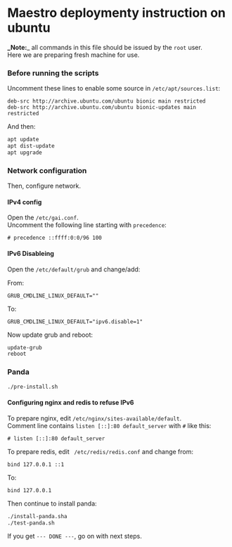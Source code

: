 # Maestro deploymenty instruction on ubuntu

**_Note:**_ all commands in this file should be issued by the `root` user.  
Here we are preparing fresh machine for use.

### Before running the scripts

Uncomment these lines to enable some source in `/etc/apt/sources.list`:

```
deb-src http://archive.ubuntu.com/ubuntu bionic main restricted
deb-src http://archive.ubuntu.com/ubuntu bionic-updates main restricted
```

And then:

``` bash
apt update
apt dist-update
apt upgrade
```

### Network configuration

Then, configure network.

#### IPv4 config

Open the `/etc/gai.conf`.  
Uncomment the following line starting with `precedence`:

```
# precedence ::ffff:0:0/96 100 
```

#### IPv6 Disableing

Open the `/etc/default/grub` and change/add:

From:
```
GRUB_CMDLINE_LINUX_DEFAULT=""
```

To:
```
GRUB_CMDLINE_LINUX_DEFAULT="ipv6.disable=1"
```

Now update grub and reboot:

``` bash
update-grub
reboot
```

### Panda

``` bash
./pre-install.sh
```

#### Configuring nginx and redis to refuse IPv6

To prepare nginx, edit `/etc/nginx/sites-available/default`.  
Comment line contains `listen [::]:80 default_server` with `#` like this:

```
# listen [::]:80 default_server
```

To prepare redis, edit ` /etc/redis/redis.conf` and change from:

```
bind 127.0.0.1 ::1
```

To:

```
bind 127.0.0.1
```

Then continue to install panda:

``` bash
./install-panda.sha
./test-panda.sh
```

If you get `--- DONE ---`, go on with next steps.

